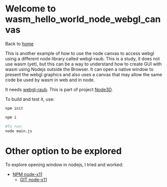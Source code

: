 # Welcome to wasm_hello_world_node_webgl_canvas

Back to [home](../readme.md)

This is another example of how to use the node canvas to access webgl using a different node library called webgl-raub. This is a study, it does not use wasm (yet), but this can be a way to understand how to create GUI with wasm using Nodejs outside the Browser.
It can open a native window to present the webgl graphics and also uses a canvas that may allow the same code be used by wasm in web and in node.


It needs [webgl-raub](https://github.com/node-3d/webgl-raub).
This is part of project [Node3D](https://github.com/node-3d).

To build and test it, use:
```bash
npm init

npm i

#To run:
node main.js

```

# Other option to be explored

To explore opening window in nodejs, I tried and worked:

 - [NPM node-x11](https://www.npmjs.com/package/x11)
   - [GIT node-x11](https://www.npmjs.com/package/x11)







